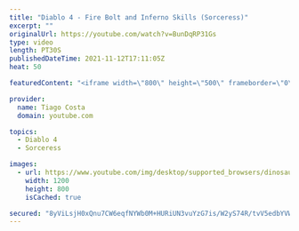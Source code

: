 ```yaml
---
title: "Diablo 4 - Fire Bolt and Inferno Skills (Sorceress)"
excerpt: ""
originalUrl: https://youtube.com/watch?v=BunDqRP31Gs
type: video
length: PT30S
publishedDateTime: 2021-11-12T17:11:05Z
heat: 50

featuredContent: "<iframe width=\"800\" height=\"500\" frameborder=\"0\" src=\"https://www.youtube.com/embed/BunDqRP31Gs\" allow=\"accelerometer; autoplay; encrypted-media; gyroscope; picture-in-picture\" allowfullscreen></iframe>"

provider:
  name: Tiago Costa
  domain: youtube.com

topics:
  - Diablo 4
  - Sorceress

images:
  - url: https://www.youtube.com/img/desktop/supported_browsers/dinosaur.png
    width: 1200
    height: 800
    isCached: true

secured: "8yViLsjH0xQnu7CW6eqfNYWb0M+HURiUN3vuYzG7is/W2yS74R/tvV5edbYVWA7Pl3YSCaIp+WsReNPgm3Wc3xqSgvjZF/7YJCDM8lfG2PKRWdr9wTbTLrfqLiVtCpFf23JQmzycncvyU5ldMI/xjwjq8QocgYcm5ePF0brrPOgKuJyo3aSezkfFmNby7syqRlnwp99DKbDsBTv6xnCYXVp//AN8d2LXV+bBmeGT6Ryv0Abnt6eKwega6ZpBlnG+Y/Op8WaM/739pMkZmaDdYButT3WBDpIw0vRGBN03BP7zF+33RdXWhOcXItcW4Ezfel0KiXrPV8T4qW4o3bHoR4nMNAxyIN5/Uf1beFv0qCxYXGrqiNb/AhPpiMOKa1iPs7PHzYoPuDIWUPEoYCNsFOKQab5c5+iAMULlv+2NAfE=;1rN4l3F1iAPdeQFYn0+cdA=="
---
```



